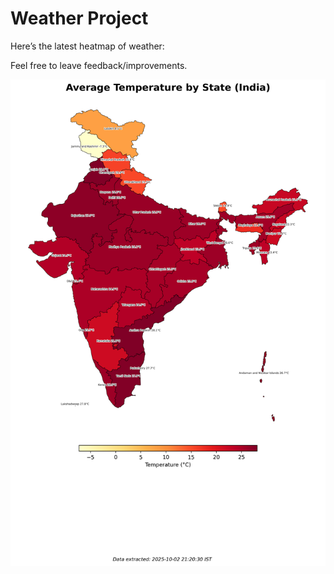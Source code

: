 # Weather Project

Here’s the latest heatmap of weather:

Feel free to leave feedback/improvements.

![India Heatmap](docs/assets/india_heatmap.png?v=DE9F48)
